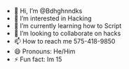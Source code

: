 - 👋 Hi, I’m @Bdhghnndks
- 👀 I’m interested in Hacking 
- 🌱 I’m currently learning how to Script 
- 💞️ I’m looking to collaborate on hacks 
- 📫 How to reach me 575-418-9850
- 😄 Pronouns: He/Him
- ⚡ Fun fact: Im 15

<!---
Bdhghnndks/Bdhghnndks is a ✨ special ✨ repository because its `README.md` (this file) appears on your GitHub profile.
You can click the Preview link to take a look at your changes.
--->
